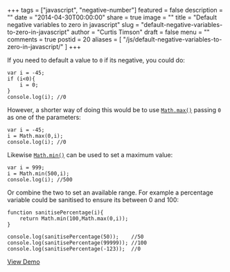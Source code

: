 +++
tags = ["javascript", "negative-number"]
featured = false
description = ""
date = "2014-04-30T00:00:00"
share = true
image = ""
title = "Default negative variables to zero in javascript"
slug = "default-negative-variables-to-zero-in-javascript"
author = "Curtis Timson"
draft = false
menu = ""
comments = true
postid = 20
aliases = [
    "/js/default-negative-variables-to-zero-in-javascript/"
]
+++

If you need to default a value to `0` if its negative, you could do:

    var i = -45;
    if (i<0){
        i = 0;
    }
    console.log(i); //0

However, a shorter way of doing this would be to use [`Math.max()`][1] passing `0` as one of the parameters:

    var i = -45;
    i = Math.max(0,i);
    console.log(i); //0


Likewise [`Math.min()`][2] can be used to set a maximum value:

    var i = 999;
    i = Math.min(500,i);
    console.log(i); //500

Or combine the two to set an available range. For example a percentage variable could be sanitised to ensure its between 0 and 100:

    function sanitisePercentage(i){
        return Math.min(100,Math.max(0,i));   
    }

    console.log(sanitisePercentage(50));    //50
    console.log(sanitisePercentage(99999)); //100
    console.log(sanitisePercentage(-123));  //0

[View Demo][3]


  [1]: https://developer.mozilla.org/en-US/docs/Web/JavaScript/Reference/Global_Objects/Math/max
  [2]: https://developer.mozilla.org/en-US/docs/Web/JavaScript/Reference/Global_Objects/Math/min
  [3]: http://jsfiddle.net/mHn7e/
